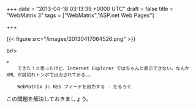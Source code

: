 
+++
date = "2013-04-18 03:13:39 +0000 UTC"
draft = false
title = "WebMatrix 3"
tags = ["WebMatrix","ASP.net Web Pages"]

+++


{{< figure src="/images/20130417064526.png"  >}}

br/>


    >
        できた！と思ったけど、Internet Explorer ではちゃんと表示できない。なんか XML が尻切れトンボで出力されておる……

        WebMatrix 3: RSS フィードを出力する - だるろぐ
    
この問題を解決しておきましょう。

